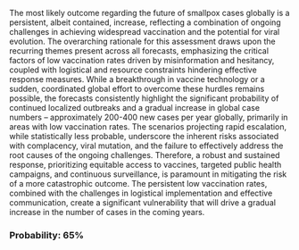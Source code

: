 The most likely outcome regarding the future of smallpox cases globally is a persistent, albeit contained, increase, reflecting a combination of ongoing challenges in achieving widespread vaccination and the potential for viral evolution. The overarching rationale for this assessment draws upon the recurring themes present across all forecasts, emphasizing the critical factors of low vaccination rates driven by misinformation and hesitancy, coupled with logistical and resource constraints hindering effective response measures. While a breakthrough in vaccine technology or a sudden, coordinated global effort to overcome these hurdles remains possible, the forecasts consistently highlight the significant probability of continued localized outbreaks and a gradual increase in global case numbers – approximately 200-400 new cases per year globally, primarily in areas with low vaccination rates. The scenarios projecting rapid escalation, while statistically less probable, underscore the inherent risks associated with complacency, viral mutation, and the failure to effectively address the root causes of the ongoing challenges. Therefore, a robust and sustained response, prioritizing equitable access to vaccines, targeted public health campaigns, and continuous surveillance, is paramount in mitigating the risk of a more catastrophic outcome. The persistent low vaccination rates, combined with the challenges in logistical implementation and effective communication, create a significant vulnerability that will drive a gradual increase in the number of cases in the coming years.

### Probability: 65%